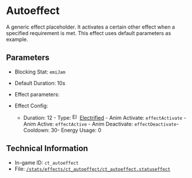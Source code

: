 # Autoeffect

A generic effect placeholder. It activates a certain other effect when a specified requirement is met.
This effect uses default parameters as example.

## Parameters

- Blocking Stat: `emiJam`
- Default Duration: 10s
- Effect parameters: 

- Effect Config: 

  - Duration: 12  - Type: <img src="https://starbounder.org/mediawiki/images/3/34/Status_Electrified.png" alt="Electrified icon" loading="lazy" height=16px width=16px /> [Electrified](https://starbounder.org/Electrified)  - Anim Activate: `effectActivate`  - Anim Active: `effectActive`  - Anim Deactivate: `effectDeactivate`- Cooldown: 30- Energy Usage: 0

## Technical Information

- In-game ID: `ct_autoeffect`
- File: [`/stats/effects/ct_autoeffect/ct_autoeffect.statuseffect`](https://github.com/Ceterai/Enternia/blob/main/stats/effects/ct_autoeffect/ct_autoeffect.statuseffect)
